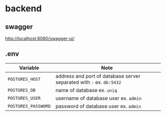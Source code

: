 # backend

## swagger

[http://localhost:8080/swagger-ui/](http://localhost:8080/swagger-ui/)

## .env
Variable | Note
--- | ---
`POSTGRES_HOST` | address and port of database server separated with `:` ex. `db:5432`
`POSTGRES_DB` | name of database ex. `uniq`
`POSTGRES_USER` | username of database user ex. `admin`
`POSTGRES_PASSWORD` | password of database user ex. `admin`
